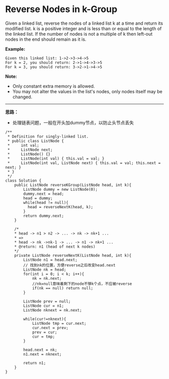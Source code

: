 # Reverse Nodes in k-Group

Given a linked list, reverse the nodes of a linked list k at a time and return its modified list.
k is a positive integer and is less than or equal to the length of the linked list. If the number of nodes is not a multiple of k then left-out nodes in the end should remain as it is.

**Example:**
```
Given this linked list: 1->2->3->4->5
For k = 2, you should return: 2->1->4->3->5
For k = 3, you should return: 3->2->1->4->5
```

**Note:**
* Only constant extra memory is allowed.
* You may not alter the values in the list's nodes, only nodes itself may be changed.

---
**思路：**
* 处理链表问题，一般在开头加dummy节点，以防止头节点丢失

  
```
/**
 * Definition for singly-linked list.
 * public class ListNode {
 *     int val;
 *     ListNode next;
 *     ListNode() {}
 *     ListNode(int val) { this.val = val; }
 *     ListNode(int val, ListNode next) { this.val = val; this.next = next; }
 * }
 */
class Solution {
    public ListNode reverseKGroup(ListNode head, int k){
        ListNode dummy = new ListNode(0);
        dummy.next = head;
        head = dummy;
        while(head != null){
          head = reverseNextK(head, k);
        }
        return dummy.next;
    }

    /*
    * head -> n1 > n2 -> ... -> nk -> nk+1 ...
    * =>
    * head -> nk ->nk-1 -> ... -> n1 -> nk+1 ...
    * @return: n1 (head of next k nodes)
    */
    private ListNode reverseNextK(ListNode head, int k){
        ListNode n1 = head.next;
        // 找到nk的位置，方便reverse之后改变head.next
        ListNode nk = head;
        for(int i = 0; i < k; i++){
            nk = nk.next;
            //nk=null意味着剩下的node不够k个点，不应被reverse
            if(nk == null) return null;
        }
 
        ListNode prev = null;
        ListNode cur = n1;
        ListNode nknext = nk.next;
        
        while(cur!=nknext){
            ListNode tmp = cur.next;
            cur.next = prev;
            prev = cur;
            cur = tmp;
        }

        head.next = nk;
        n1.next = nknext;

        return n1;
    }
}
```

